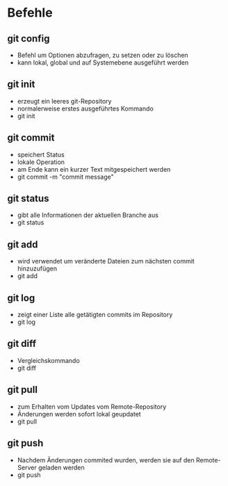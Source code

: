 # Befehle

## git config

- Befehl um Optionen abzufragen, zu setzen oder zu löschen
- kann lokal, global und auf Systemebene ausgeführt werden

## git init

- erzeugt ein leeres git-Repository 
- normalerweise erstes ausgeführtes Kommando
- git init <directory> 

## git commit

- speichert Status
- lokale Operation
- am Ende kann ein kurzer Text mitgespeichert werden
- git commit -m "commit message"

## git status

- gibt alle Informationen der aktuellen Branche aus
- git status

## git add
- wird verwendet um veränderte Dateien zum nächsten commit hinzuzufügen
- git add <file>

## git log 
- zeigt einer Liste alle getätigten commits im Repository
- git log

## git diff 
- Vergleichskommando
- git diff

## git pull 
- zum Erhalten vom Updates vom Remote-Repository
- Änderungen werden sofort lokal geupdatet
- git pull <remote>

## git push 
- Nachdem Änderungen commited wurden, werden sie auf den Remote-Server geladen werden
- git push <remote> <branch-name>
